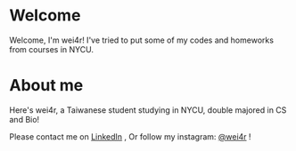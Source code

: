 # Welcome
Welcome, I'm wei4r! 
I've tried to put some of my codes and homeworks from courses in NYCU.


# About me
Here's wei4r, a Taiwanese student studying in NYCU, double majored in CS and Bio!

Please contact me on [LinkedIn](https://www.linkedin.com/in/shihhung-wei) ,
Or follow my instagram: [@wei4r](https://www.instagram.com/wei4r/) !

